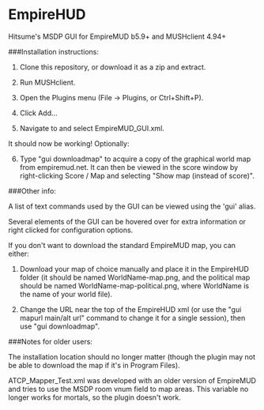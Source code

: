 # EmpireHUD
Hitsume's MSDP GUI for EmpireMUD b5.9+ and MUSHclient 4.94+

###Installation instructions:

1) Clone this repository, or download it as a zip and extract.

2) Run MUSHclient.

3) Open the Plugins menu (File -> Plugins, or Ctrl+Shift+P).

4) Click Add...

5) Navigate to and select EmpireMUD_GUI.xml.

It should now be working! Optionally:

6) Type "gui downloadmap" to acquire a copy of the graphical world map from empiremud.net. It can then be viewed in the score window by right-clicking Score / Map and selecting "Show map (instead of score)".

###Other info:

A list of text commands used by the GUI can be viewed using the 'gui' alias.

Several elements of the GUI can be hovered over for extra information or right clicked for configuration options.

If you don't want to download the standard EmpireMUD map, you can either:

1) Download your map of choice manually and place it in the EmpireHUD folder (it should be named WorldName-map.png, and the political map should be named WorldName-map-political.png, where WorldName is the name of your world file).

2) Change the URL near the top of the EmpireHUD xml (or use the "gui mapurl main/alt url" command to change it for a single session), then use "gui downloadmap".

###Notes for older users:

The installation location should no longer matter (though the plugin may not be able to download the map if it's in Program Files).

ATCP_Mapper_Test.xml was developed with an older version of EmpireMUD and tries to use the MSDP room vnum field to map areas. This variable no longer works for mortals, so the plugin doesn't work.
